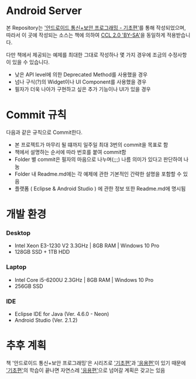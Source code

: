 # Android Server

본 Repository는 ['안드로이드 통신+보안 프로그래밍 - 기초편'][book]를 통해 작성되었으며,  
따라서 이 곳에 작성되는 소스는 책에 의하여 [CCL 2.0 'BY-SA'](https://creativecommons.org/licenses/by-sa/2.0/kr/)을 동일하게 적용받습니다.  
  
다만 책에서 제공되는 예제를 최대한 그대로 작성하나 몇 가지 경우에 조금의 수정사항이 있을 수 있습니다.

  - 낮은 API level에 의한 Deprecated Method를 사용했을 경우
  - 넘나 구식(?)의 Widget이나 UI Component를 사용했을 경우
  - 필자가 더욱 나아가 구현하고 싶은 추가 기능이나 UI가 있을 경우

# Commit 규칙
다음과 같은 규칙으로 Commit한다.
  - 본 프로젝트가 마무리 될 떄까지 일주일 최대 3번의 commit을 목표로 함
  - 책에서 설명하는 순서에 따라 번호를 붙여 commit함
  - Folder 별 commit은 필자의 마음으로 나누며(;;;) 나름 의미가 있다고 판단하여 나눔
  - Folder 내 Readme.md에는 각 예제에 관한 기본적인 간략한 설명을 포함할 수 있음
  - 플랫폼 ( Eclipse & Android Studio ) 에 관한 정보 또한 Readme.md에 명시됨

# 개발 환경
### Desktop
  - Intel Xeon E3-1230 V2 3.3GHz | 8GB RAM | Windows 10 Pro
  - 128GB SSD + 1TB HDD
### Laptop
  - Intel Core i5-6200U 2.3GHz | 8GB RAM | Windows 10 Pro
  - 256GB SSD
### IDE
  - Eclipse IDE for Java (Ver. 4.6.0 - Neon)
  - Android Studio       (Ver. 2.1.2)

# 추후 계획
책 '안드로이드 통신+보안 프로그래밍'은 시리즈로 ['기초편'][book]과 ['응용편'][book2]이 있기 때문에  
['기초편'][book]의 학습이 끝나면 자연스레 ['응용편'][book2]으로 넘어갈 계획은 갖고는 있음


   [book]: <http://www.yes24.com/24/goods/18363154?scode=032>
   [book2]: <http://www.yes24.com/24/Goods/18698520?Acode=101>